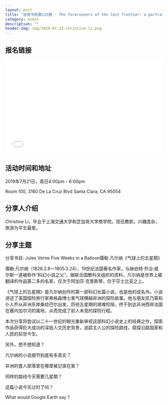 ```yaml
---
layout: post
title: "谷雨书苑第225期 - The forerunners of the last frontier: a portrait of Africa in Jules Verne’s Five Weeks in A Balloon by Christine Li"
category: event
description: ""
header-img: img/2019-07-21-christine-li.png
---
```


## 报名链接
<div style="width:100%; text-align:left;" ><iframe src="//eventbrite.com/tickets-external?eid=65397962065&ref=etckt" frameborder="0" height="300" width="100%" vspace="0" hspace="0" marginheight="5" marginwidth="5" scrolling="auto" allowtransparency="true"></iframe></div>

## 活动时间和地址
2019年7月21日，周日4:00pm - 6:00pm

Room 100, 3160 De La Cruz Blvd Santa Clara, CA 95054


## 分享人介绍
Christine Li，毕业于上海交通大学和芝加哥大学商学院，现仼教职。兴趣庞杂，旅游为平生最爱。

## 分享主题
分享书目: Jules Verne Five Weeks in a Balloon儒勒.凡尔纳《气球上的五星期》

儒勒·凡尔纳（1828.2.8～1905.3.24），19世纪法国著名作家，与赫伯特·乔治·威尔斯一道被称作“科幻小说之父”。据联合国教科文组织的资料，凡尔纳是世界上被翻译的作品第二多的名家，仅次于阿加莎·克里斯蒂，位于莎士比亚之上。

《气球上的五星期》是凡尔纳创作的第一部科幻长篇小说，也是他的成名作。小说讲述了英国探险旅行家弗格森博士乘气球横越非洲的探险故事。他与朋友凯乃第和仆人乔从非洲东岸桑给巴尔出发，历经五星期的艰难险阻，终于到达非洲西岸法国在塞内加尔河的属地，从而完成了前人未竞的探险行程。

本次分享将尝试以二十一世纪的眼光重新审视这部科幻小说史上的经典之作，探索作品获得巨大成功的深层人文历史背景，追踪主人公的探险路线，窥探沿路国家和人民的前世今生。

另外，想不想知道？

凡尔纳的小说细节到底有多真实？

非洲的食人部落曾在哪里被记录在案？

同样的路线今天需要几星期？

这篇小说今天过时了吗？

What would Google Earth say ?
